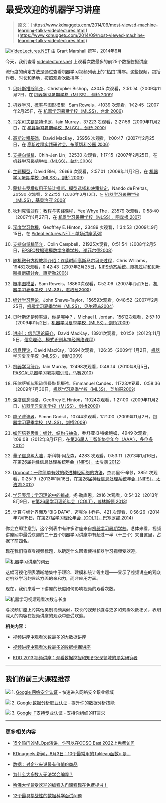 # 最受欢迎的机器学习讲座

> 原文：[https://www.kdnuggets.com/2014/09/most-viewed-machine-learning-talks-videolectures.html](https://www.kdnuggets.com/2014/09/most-viewed-machine-learning-talks-videolectures.html)

[![VideoLectures.NET](../Images/10c9347f47410de6466b6e32b5cae6bc.png)](http://www.videolectures.net) 由 Grant Marshall 撰写，2014年9月

今天，我们查看 [videolectures.net](http://www.videolectures.net) 上观看次数最多的前25个数据挖掘讲座

流行度的确定方法是通过查看机器学习视频列表上的“[热门](http://videolectures.net/Top/Computer_Science/Machine_Learning/#o=top)”排序。这些视频，包括作者、时长和场地，按照观看次数排序：

1.  [贝叶斯推断简介](http://videolectures.net/mlss09uk_bishop_ibi/)，Christopher Bishop，43045 次观看，2:51:04（2009年11月2日，在 [机器学习暑期学校（MLSS），剑桥 2009](http://videolectures.net/mlss09uk_cambridge/)）

1.  [机器学习、概率与图形模型](http://videolectures.net/mlss06tw_roweis_mlpgm/)，Sam Roweis，41039 次观看，1:02:45（2007年2月25日，在 [机器学习暑期学校（MLSS），台北 2006](http://videolectures.net/mlss06tw_taipei/)）

1.  [马尔可夫链蒙特卡罗](http://videolectures.net/mlss09uk_murray_mcmc/)，Iain Murray，37223 次观看，2:27:56（2009年11月2日，在 [机器学习暑期学校（MLSS），剑桥 2009](http://videolectures.net/mlss09uk_cambridge/)）

1.  [高斯过程基础](http://videolectures.net/gpip06_mackay_gpb/)，David MacKay，35956 次观看，1:00:47（2007年2月25日，在 [高斯过程实践研讨会，布莱切利公园 2006](http://videolectures.net/gpip06_bletchley_park/)）

1.  [支持向量机](http://videolectures.net/mlss06tw_lin_svm/)，Chih-Jen Lin，32530 次观看，1:17:15（2007年2月25日，在 [机器学习暑期学校（MLSS），台北 2006](http://videolectures.net/mlss06tw_taipei/)）

1.  [主题模型](http://videolectures.net/mlss09uk_blei_tm/)，David Blei，26666 次观看，2:57:01（2009年11月2日，在 [机器学习暑期学校（MLSS），剑桥 2009](http://videolectures.net/mlss09uk_cambridge/)）

1.  [蒙特卡罗模拟用于统计推断、模型选择和决策制定](http://videolectures.net/mlss08au_freitas_asm/)，Nando de Freitas，26596 次观看，5:22:55（2008年3月13日，在 [机器学习暑期学校（MLSS），基奥洛亚 2008](http://videolectures.net/mlss08au_kioloa/)）

1.  [狄利克雷过程：教程与实践课程](http://videolectures.net/mlss07_teh_dp/)，Yee Whye The，23579 次观看，0:58:40（2007年8月27日，在 [机器学习暑期学校（MLSS），图宾根 2007](http://videolectures.net/mlss07_tuebingen/)）

1.  [深度学习教程](http://videolectures.net/jul09_hinton_deeplearn/)，Geoffrey E. Hinton，23489 次观看，1:34:53（2009年9月15日，在 [VideoLectures.NET - 单场讲座系列](http://videolectures.net/single_lecture_series/)）

1.  [支持向量机简介](http://videolectures.net/epsrcws08_campbell_isvm/)，Colin Campbell，21925次观看，0:51:54（2008年2月5日，[EPSRC数据建模数学冬季学校，谢菲尔德2008](http://videolectures.net/epsrcws08_sheffield/)）

1.  [随机微分方程教程介绍：连续时间高斯马尔可夫过程](http://videolectures.net/dsb06_williams_ctgmp/)，Chris Williams，19482次观看，0:42:43（2007年2月25日，[NIPS动态系统、随机过程和贝叶斯推断研讨会，惠斯勒2006](http://videolectures.net/dsb06_whistler/)）

1.  [概率图模型](http://videolectures.net/mlss05au_roweis_pgm/)，Sam Roweis，18860次观看，0:52:06（2007年2月25日，[机器学习夏季学校（MLSS），堪培拉2005](http://videolectures.net/mlss05au_canberra/)）

1.  [统计学习理论](http://videolectures.net/mlss04_taylor_slt/)，John Shawe-Taylor，15659次观看，0:48:52（2007年2月25日，[机器学习夏季学校（MLSS），贝尔德岛2004](http://videolectures.net/mlss04_berderisland/)）

1.  [贝叶斯还是频率派，你是哪种？](http://videolectures.net/mlss09uk_jordan_bfway/)，Michael I. Jordan，15612次观看，2:57:10（2009年11月2日，[机器学习夏季学校（MLSS），剑桥2009](http://videolectures.net/mlss09uk_cambridge/)）

1.  [讲座1：信息理论简介](http://videolectures.net/mackay_course_01/)，David MacKay，13931次观看，1:01:50（2012年11月5日，[信息理论、模式识别与神经网络课程](http://videolectures.net/course_information_theory_pattern_recognition/)）

1.  [信息理论](http://videolectures.net/mlss09uk_mackay_it/)，David MacKay，13694次观看，1:26:35（2009年11月2日，[机器学习夏季学校（MLSS），剑桥2009](http://videolectures.net/mlss09uk_cambridge/)）

1.  [机器学习简介](http://videolectures.net/bootcamp2010_murray_iml/)，Iain Murray，12498次观看，0:49:14（2010年8月5日，[PASCAL机器学习暑期培训班，马赛2010](http://videolectures.net/bootcamp2010_marseille/)）

1.  [压缩感知与稀疏信号恢复概述](http://videolectures.net/mlss09us_candes_ocsssrl1m/)，Emmanuel Candes，11723次观看，0:58:36（2009年7月30日，[机器学习夏季学校（MLSS），芝加哥2009](http://videolectures.net/mlss09us_chicago/)）

1.  深度信念网络，Geoffrey E. Hinton，11024次观看，1:27:00（2009年11月2日，[机器学习夏季学校（MLSS），剑桥2009](http://videolectures.net/mlss09uk_cambridge/)）

1.  [粒子滤波器](http://videolectures.net/mlss09uk_godsill_pf/)，Simon Godsill，10744次观看，1:21:00（2009年11月2日，[机器学习夏季学校（MLSS），剑桥2009](http://videolectures.net/mlss09uk_cambridge/)）

1.  [如何培养思维：统计、结构与抽象](http://videolectures.net/aaai2012_tenenbaum_grow_mind/)，乔舒亚·B·特嫩鲍姆，4949 次观看，1:09:08（2012年8月17日，在[第26届人工智能协会年会（AAAI），多伦多 2012](http://videolectures.net/aaai2012_toronto/)）

1.  [量子信息与大脑](http://videolectures.net/nips2012_aaronson_quantum_information/)，斯科特·阿龙森，4283 次观看，0:53:11（2013年1月16日，在[第26届神经信息处理系统年会（NIPS），太浩湖 2012](http://videolectures.net/nips2012_laketahoe/)）

1.  [Dropout：一种简单有效的改进神经网络的方法](http://videolectures.net/nips2012_hinton_networks/)，杰弗里·E·辛顿，3851 次观看，0:25:19（2013年1月16日，在[第26届神经信息处理系统年会（NIPS），太浩湖 2012](http://videolectures.net/nips2012_laketahoe/)）

1.  [学习表示：学习理论中的挑战](http://videolectures.net/colt2013_lecun_theory/)，扬·勒库恩，2916 次观看，0:54:32（2013年8月9日，在[第26届学习理论年会（COLT），普林斯顿 2013](http://videolectures.net/colt2013_princeton/)）

1.  [计算与统计界面及“BIG DATA”](http://videolectures.net/colt2014_jordan_bigdata/)，迈克尔·I·乔丹，421 次观看，0:56:26（2014年7月15日，在[第27届学习理论年会（COLT），巴塞罗那 2014](http://videolectures.net/colt2014_barcelona/)）

你会立即注意到，这个列表中有许多讲座来自[机器学习暑期学校](http://www.mlss.cc/)。总体来看，视频讲座网中最受欢迎的二十五个机器学习讲座中有超过一半（十三个）来自这里，占据了前四名。

现在我们将查看视频标题，以确定什么因素使得机器学习视频受欢迎。

![机器学习讲座的词云](../Images/02b457ce727efb19cc0cf3b6e8dc2b05.png)

这幅可视化图表清晰地集中于理论、建模和统计等主题——显示了视频讲座的观众对机器学习的理论方面的亲和力，而非应用方面。

现在，我们来看一下讲座的长度如何影响视频的观看次数。

![机器学习视频观看次数与长度](../Images/b8aa2949e22e9f144b392a0b481c2055.png)

与视频讲座上的其他类别视频类似，较长的视频长度与更多的观看次数相关，表明深入的内容在视频讲座的观众中更受欢迎。

**相关内容：**

+   [视频讲座中观看次数最多的大数据讲座](/2014/09/most-viewed-big-data-talks-videolectures.html)

+   [视频讲座中观看次数最多的数据挖掘讲座](/2014/09/most-viewed-data-mining-talks-videolectures.html)

+   [KDD 2013 视频讲座：观看数据挖掘和知识发现领域的顶尖研究者](http://videolectures.net/2013/10/videolectures-kdd-2013-acm-sigkdd-conference-on-knowledge-discovery-data-mining-chicago.html)

* * *

## 我们的前三大课程推荐

![](../Images/0244c01ba9267c002ef39d4907e0b8fb.png) 1\. [Google 网络安全认证](https://www.kdnuggets.com/google-cybersecurity) - 快速进入网络安全职业领域

![](../Images/e225c49c3c91745821c8c0368bf04711.png) 2\. [Google 数据分析职业认证](https://www.kdnuggets.com/google-data-analytics) - 提升你的数据分析技能

![](../Images/0244c01ba9267c002ef39d4907e0b8fb.png) 3\. [Google IT支持专业认证](https://www.kdnuggets.com/google-itsupport) - 支持你组织的IT需求

* * *

### 更多相关内容

+   [15个热门的MLOps演讲，你可以在ODSC East 2022上免费访问](https://www.kdnuggets.com/2022/04/odsc-15-trending-mlops-talks-access-free-odsc-east-2022.html)

+   [KDnuggets 新闻，8月3日：10个最常用的Tableau函数• 是…](https://www.kdnuggets.com/2022/n31.html)

+   [数据：对企业来说最有价值的商品](https://www.kdnuggets.com/2022/03/data-valuable-commodity-businesses.html)

+   [为什么大多数人无法学会编程？](https://www.kdnuggets.com/2022/03/people-fail-learn-programming.html)

+   [哈佛大学最受欢迎的编程入门课程现在免费提供！](https://www.kdnuggets.com/2022/03/popular-intro-programming-course-harvard-free.html)

+   [12个最具挑战性的数据科学面试问题](https://www.kdnuggets.com/2022/07/12-challenging-data-science-interview-questions.html)
